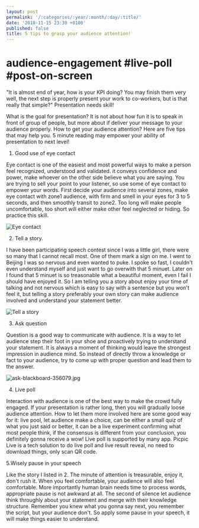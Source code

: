 ```yaml
---
layout: post
permalink: '/:categories/:year/:month/:day/:title/'
date: '2018-11-15 23:30 +0100'
published: false
title: 5 tips to grasp your audience attention!
---
```

# audience-engagement #live-poll #post-on-screen

"It is almost end of year, how is your KPI doing? You may finish them very well, the next step is properly present your work to co-workers, but is that really that simple?" Presentation needs skill!

What is the goal for presentation? It is not about how fun it is to speak in front of group of people, but more about if deliver your message to your audience properly. How to get your audience attention? Here are five tips that may help you. 5 minute reading may empower your ability of presentation to next level!

1. Good use of eye contact

Eye contact is one of the easiest and most powerful ways to make a person feel recognized, understood and validated. it conveys confidence and power, make whoever on the other side believe what you are saying. You are trying to sell your point to your listener, so use some of eye contact to empower your words. First decide your audience into several zones, make eye contact with zone1 audience, with firm and smell in your eyes for 3 to 5 seconds, and then smoothly transit to zone2. Too long will make people uncomfortable, too short will either make other feel neglected or hiding. So practice this skill.

![Eye contact]({{site.baseurl}}/uploads/close-up-eye-eye-lashes-840810.jpg)

2. Tell a story.

I have been participating speech contest since I was a little girl, there were so many that I cannot recall most. One of them mark a sign on me. I went to Beijing I was so nervous and even wanted to puke. I spoke so fast, I couldn't even understand myself and just want to go overwith that 5 minuet. Later on I found that 5 minuet is so treasonable what a beautiful moment, even I fail I should have enjoyed it. So I am telling you a story about enjoy your time of talking and not nervous which is easy to say with a sentence but you won't feel it, but telling a story preferably your own story can make audience involved and understand your statement better.

![Tell a story]({{site.baseurl}}/uploads/adorable-books-candle-326581.jpg)


3. Ask question

Question is a good way to communicate with audience. It is a way to let audience step their foot in your shoe and proactively trying to understand your statement. It is always a moment of thinking would leave the strongest impression in audience mind. So instead of directly throw a knowledge or fact to your audience, try to come up with proper question and lead them to the answer.

![ask-blackboard-356079.jpg]({{site.baseurl}}/uploads/ask-blackboard-356079.jpg)

4. Live poll

Interaction with audience is one of the best way to make the crowd fully engaged. If your presentation is rather long, then you will gradually loose audience attention. How to let them more involved here are some good way for it: live pool, let audience make a choice, can be either a small quiz of what you just said or better, it can be a live experiment confirming what most people think, if the consensus is different from your conclusion, you definitely gonna receive a wow! Live poll is supported by many app. Picpic Live is a tech solution to do live poll and live result reveal, no need to download things, only scan QR code.




5.Wisely pause in your speech

Like the story I listed in 2. The minute of attention is treasurable, enjoy it, don't rush it. When you feel comfortable, your audience will also feel comfortable. More importantly human brain needs time to process words, appropriate pause is not awkward at all. The second of silence let audience think throughly about your statement and merge with their knowledge structure. Remember you knew what you gonna say next, you remember the script, but your audience don't. So apply some pause in your speech, it will make things easier to understand.
